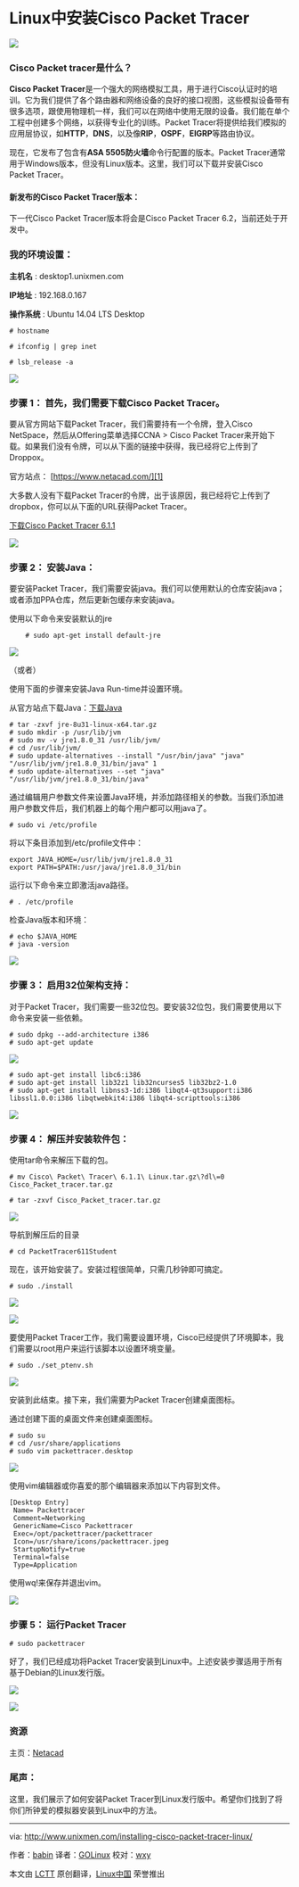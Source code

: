 Linux中安装Cisco Packet Tracer 
================================================================================
![](http://1102047360.rsc.cdn77.org/wp-content/uploads/2015/01/Main_picture.png)

### Cisco Packet tracer是什么？ ###

**Cisco Packet Tracer**是一个强大的网络模拟工具，用于进行Cisco认证时的培训。它为我们提供了各个路由器和网络设备的良好的接口视图，这些模拟设备带有很多选项，跟使用物理机一样，我们可以在网络中使用无限的设备。我们能在单个工程中创建多个网络，以获得专业化的训练。Packet Tracer将提供给我们模拟的应用层协议，如**HTTP**，**DNS**，以及像**RIP**，**OSPF**，**EIGRP**等路由协议。

现在，它发布了包含有**ASA 5505防火墙**命令行配置的版本。Packet Tracer通常用于Windows版本，但没有Linux版本。这里，我们可以下载并安装Cisco Packet Tracer。

#### 新发布的Cisco Packet Tracer版本： ####

下一代Cisco Packet Tracer版本将会是Cisco Packet Tracer 6.2，当前还处于开发中。

### 我的环境设置： ###

**主机名**                :           desktop1.unixmen.com

**IP地址**               :           192.168.0.167

**操作系统**    :           Ubuntu 14.04 LTS Desktop

    # hostname

    # ifconfig | grep inet

    # lsb_release -a

![](http://1102047360.rsc.cdn77.org/wp-content/uploads/2015/01/pkt_001.png)

### 步骤 1： 首先，我们需要下载Cisco Packet Tracer。 ###

要从官方网站下载Packet Tracer，我们需要持有一个令牌，登入Cisco NetSpace，然后从Offering菜单选择CCNA > Cisco Packet Tracer来开始下载。如果我们没有令牌，可以从下面的链接中获得，我已经将它上传到了Droppox。

官方站点： [https://www.netacad.com/][1]

大多数人没有下载Packet Tracer的令牌，出于该原因，我已经将它上传到了dropbox，你可以从下面的URL获得Packet Tracer。

[下载Cisco Packet Tracer 6.1.1][2]

![](http://1102047360.rsc.cdn77.org/wp-content/uploads/2015/01/pkt_002.png)

### 步骤 2： 安装Java： ###

要安装Packet Tracer，我们需要安装java。我们可以使用默认的仓库安装java；或者添加PPA仓库，然后更新包缓存来安装java。

使用以下命令来安装默认的jre

        # sudo apt-get install default-jre

![](http://1102047360.rsc.cdn77.org/wp-content/uploads/2015/01/pkt_003.png)

（或者）

使用下面的步骤来安装Java Run-time并设置环境。

从官方站点下载Java：[下载Java][3]

    # tar -zxvf jre-8u31-linux-x64.tar.gz
    # sudo mkdir -p /usr/lib/jvm
    # sudo mv -v jre1.8.0_31 /usr/lib/jvm/
    # cd /usr/lib/jvm/
    # sudo update-alternatives --install "/usr/bin/java" "java" "/usr/lib/jvm/jre1.8.0_31/bin/java" 1
    # sudo update-alternatives --set "java" "/usr/lib/jvm/jre1.8.0_31/bin/java"

通过编辑用户参数文件来设置Java环境，并添加路径相关的参数。当我们添加进用户参数文件后，我们机器上的每个用户都可以用java了。

    # sudo vi /etc/profile

将以下条目添加到/etc/profile文件中：

    export JAVA_HOME=/usr/lib/jvm/jre1.8.0_31
    export PATH=$PATH:/usr/java/jre1.8.0_31/bin

运行以下命令来立即激活java路径。

    # . /etc/profile

检查Java版本和环境：

    # echo $JAVA_HOME
    # java -version

![](http://1102047360.rsc.cdn77.org/wp-content/uploads/2015/01/pkt_004.png)

### 步骤 3： 启用32位架构支持： ###

对于Packet Tracer，我们需要一些32位包。要安装32位包，我们需要使用以下命令来安装一些依赖。

    # sudo dpkg --add-architecture i386
    # sudo apt-get update

![](http://1102047360.rsc.cdn77.org/wp-content/uploads/2015/01/pkt_005.png)

    # sudo apt-get install libc6:i386
    # sudo apt-get install lib32z1 lib32ncurses5 lib32bz2-1.0
    # sudo apt-get install libnss3-1d:i386 libqt4-qt3support:i386 libssl1.0.0:i386 libqtwebkit4:i386 libqt4-scripttools:i386

![](http://1102047360.rsc.cdn77.org/wp-content/uploads/2015/01/pkt_006.png)

### 步骤 4： 解压并安装软件包： ###

使用tar命令来解压下载的包。

    # mv Cisco\ Packet\ Tracer\ 6.1.1\ Linux.tar.gz\?dl\=0 Cisco_Packet_tracer.tar.gz

    # tar -zxvf Cisco_Packet_tracer.tar.gz

![](http://1102047360.rsc.cdn77.org/wp-content/uploads/2015/01/pkt_007.png)

导航到解压后的目录

    # cd PacketTracer611Student

现在，该开始安装了。安装过程很简单，只需几秒钟即可搞定。

    # sudo ./install

![](http://1102047360.rsc.cdn77.org/wp-content/uploads/2015/01/pkt_008.png)

![](http://1102047360.rsc.cdn77.org/wp-content/uploads/2015/01/pkt_009.png)

要使用Packet Tracer工作，我们需要设置环境，Cisco已经提供了环境脚本，我们需要以root用户来运行该脚本以设置环境变量。

    # sudo ./set_ptenv.sh

![](http://1102047360.rsc.cdn77.org/wp-content/uploads/2015/01/pkt_010.png)

安装到此结束。接下来，我们需要为Packet Tracer创建桌面图标。

通过创建下面的桌面文件来创建桌面图标。

    # sudo su
    # cd /usr/share/applications
    # sudo vim packettracer.desktop

![](http://1102047360.rsc.cdn77.org/wp-content/uploads/2015/01/pkt_011.png)

使用vim编辑器或你喜爱的那个编辑器来添加以下内容到文件。

    [Desktop Entry]
     Name= Packettracer
     Comment=Networking
     GenericName=Cisco Packettracer
     Exec=/opt/packettracer/packettracer
     Icon=/usr/share/icons/packettracer.jpeg
     StartupNotify=true
     Terminal=false
     Type=Application

使用wq!来保存并退出vim。

![](http://1102047360.rsc.cdn77.org/wp-content/uploads/2015/01/pkt_012.png)

### 步骤 5： 运行Packet Tracer ###

    # sudo packettracer

好了，我们已经成功将Packet Tracer安装到Linux中。上述安装步骤适用于所有基于Debian的Linux发行版。

![](http://1102047360.rsc.cdn77.org/wp-content/uploads/2015/01/pkt_013.png)

![](http://1102047360.rsc.cdn77.org/wp-content/uploads/2015/01/pkt_014.png)

### 资源 ###

主页：[Netacad][4]

### 尾声： ###

这里，我们展示了如何安装Packet Tracer到Linux发行版中。希望你们找到了将你们所钟爱的模拟器安装到Linux中的方法。

--------------------------------------------------------------------------------

via: http://www.unixmen.com/installing-cisco-packet-tracer-linux/

作者：[babin][a]
译者：[GOLinux](https://github.com/GOLinux)
校对：[wxy](https://github.com/wxy)

本文由 [LCTT](https://github.com/LCTT/TranslateProject) 原创翻译，[Linux中国](http://linux.cn/) 荣誉推出

[a]:http://www.unixmen.com/author/babin/
[1]:https://www.netacad.com/
[2]:https://www.dropbox.com/s/5evz8gyqqvq3o3v/Cisco%20Packet%20Tracer%206.1.1%20Linux.tar.gz?dl=0
[3]:http://www.oracle.com/technetwork/java/javase/downloads/jre8-downloads-2133155.html
[4]:https://www.netacad.com/
